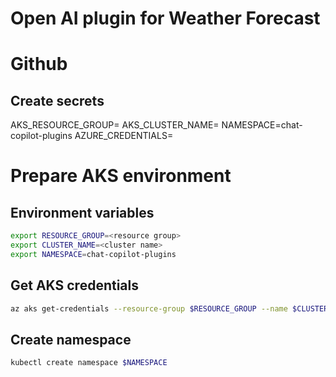 # Open AI plugin for Weather Forecast

# Github

## Create secrets

AKS_RESOURCE_GROUP=<resource group>
AKS_CLUSTER_NAME=<cluster name>
NAMESPACE=chat-copilot-plugins
AZURE_CREDENTIALS=<sp-json>

# Prepare AKS environment

## Environment variables

```bash
export RESOURCE_GROUP=<resource group>
export CLUSTER_NAME=<cluster name>
export NAMESPACE=chat-copilot-plugins
```

## Get AKS credentials

```bash
az aks get-credentials --resource-group $RESOURCE_GROUP --name $CLUSTER_NAME
```

## Create namespace

```bash
kubectl create namespace $NAMESPACE
```